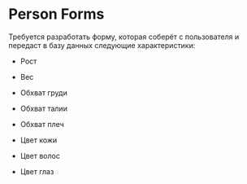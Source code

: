 # Person Forms

Требуется разработать форму, которая соберёт с пользователя и передаст в базу данных следующие характеристики:
- Рост
- Вес
- Обхват груди
- Обхват талии
- Обхват плеч


- Цвет кожи
- Цвет волос
- Цвет глаз
